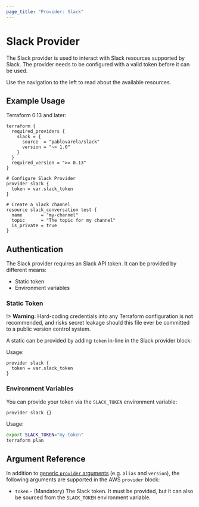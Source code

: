 ```yaml
---
page_title: "Provider: Slack"
---
```


# Slack Provider

The Slack provider is used to interact with Slack resources supported by Slack.
The provider needs to be configured with a valid token before it can be used.

Use the navigation to the left to read about the available resources.

## Example Usage

Terraform 0.13 and later:

```hcl
terraform {
  required_providers {
    slack = {
      source  = "pablovarela/slack"
      version = "~> 1.0"
    }
  }
  required_version = ">= 0.13"
}

# Configure Slack Provider
provider slack {
  token = var.slack_token
}

# Create a Slack channel
resource slack_conversation test {
  name       = "my-channel"
  topic      = "The topic for my channel"
  is_private = true
}
```

## Authentication

The Slack provider requires an Slack API token. It can be provided by different
means:

- Static token
- Environment variables

### Static Token

!> **Warning:** Hard-coding credentials into any Terraform configuration is not
recommended, and risks secret leakage should this file ever be committed to a
public version control system.

A static can be provided by adding `token` in-line in the Slack provider block:

Usage:

```hcl
provider slack {
  token = var.slack_token
}
```

### Environment Variables

You can provide your token via the `SLACK_TOKEN` environment variable:

```hcl
provider slack {}
```

Usage:

```sh
export SLACK_TOKEN="my-token"
terraform plan
```

## Argument Reference

In addition to [generic `provider` arguments](https://www.terraform.io/docs/configuration/providers.html)
(e.g. `alias` and `version`), the following arguments are supported in the AWS
 `provider` block:

- `token` - (Mandatory) The Slack token. It must be provided,
but it can also be sourced from the `SLACK_TOKEN` environment variable.
